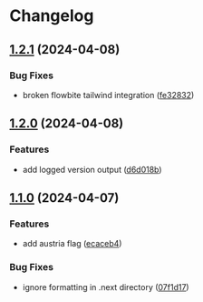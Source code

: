 # Changelog

## [1.2.1](https://github.com/philostler/philostler.com/compare/www-1.2.0...www-1.2.1) (2024-04-08)


### Bug Fixes

* broken flowbite tailwind integration ([fe32832](https://github.com/philostler/philostler.com/commit/fe328321441a7593829b8d543b66dd34399fe8c1))

## [1.2.0](https://github.com/philostler/philostler.com/compare/www-1.1.0...www-1.2.0) (2024-04-08)


### Features

* add logged version output ([d6d018b](https://github.com/philostler/philostler.com/commit/d6d018badb31eb6975a05464b0cc5b96fc6c24be))

## [1.1.0](https://github.com/philostler/philostler.com/compare/www-v1.0.0...www-1.1.0) (2024-04-07)


### Features

* add austria flag ([ecaceb4](https://github.com/philostler/philostler.com/commit/ecaceb4b05f6a75509a541b5558f8231126df905))


### Bug Fixes

* ignore formatting in .next directory ([07f1d17](https://github.com/philostler/philostler.com/commit/07f1d174e86ff2917d432ccf6d35379afbe49402))
